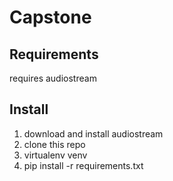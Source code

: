 # Capstone
## Requirements
requires audiostream

## Install
1. download and install audiostream
2. clone this repo
3. virtualenv venv
4. pip install -r requirements.txt
